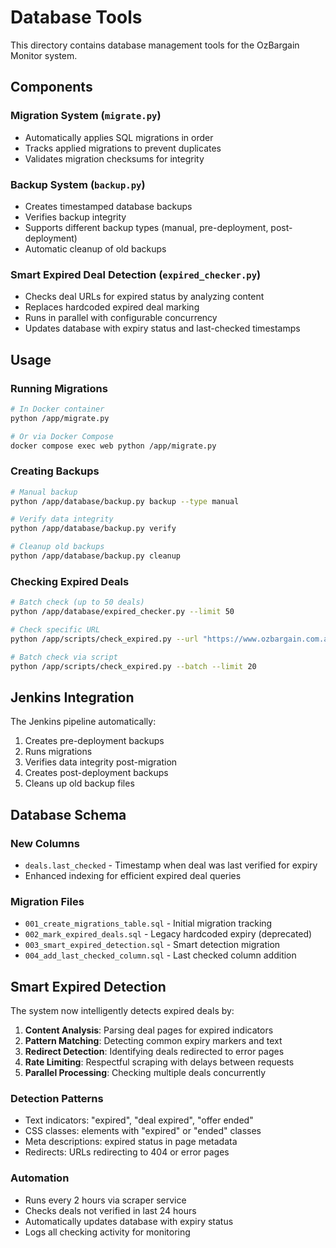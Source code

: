 # Database Tools

This directory contains database management tools for the OzBargain Monitor system.

## Components

### Migration System (`migrate.py`)
- Automatically applies SQL migrations in order
- Tracks applied migrations to prevent duplicates
- Validates migration checksums for integrity

### Backup System (`backup.py`)
- Creates timestamped database backups
- Verifies backup integrity
- Supports different backup types (manual, pre-deployment, post-deployment)
- Automatic cleanup of old backups

### Smart Expired Deal Detection (`expired_checker.py`)
- Checks deal URLs for expired status by analyzing content
- Replaces hardcoded expired deal marking
- Runs in parallel with configurable concurrency
- Updates database with expiry status and last-checked timestamps

## Usage

### Running Migrations
```bash
# In Docker container
python /app/migrate.py

# Or via Docker Compose
docker compose exec web python /app/migrate.py
```

### Creating Backups
```bash
# Manual backup
python /app/database/backup.py backup --type manual

# Verify data integrity
python /app/database/backup.py verify

# Cleanup old backups
python /app/database/backup.py cleanup
```

### Checking Expired Deals
```bash
# Batch check (up to 50 deals)
python /app/database/expired_checker.py --limit 50

# Check specific URL
python /app/scripts/check_expired.py --url "https://www.ozbargain.com.au/node/12345"

# Batch check via script
python /app/scripts/check_expired.py --batch --limit 20
```

## Jenkins Integration

The Jenkins pipeline automatically:
1. Creates pre-deployment backups
2. Runs migrations
3. Verifies data integrity post-migration
4. Creates post-deployment backups
5. Cleans up old backup files

## Database Schema

### New Columns
- `deals.last_checked` - Timestamp when deal was last verified for expiry
- Enhanced indexing for efficient expired deal queries

### Migration Files
- `001_create_migrations_table.sql` - Initial migration tracking
- `002_mark_expired_deals.sql` - Legacy hardcoded expiry (deprecated)
- `003_smart_expired_detection.sql` - Smart detection migration
- `004_add_last_checked_column.sql` - Last checked column addition

## Smart Expired Detection

The system now intelligently detects expired deals by:

1. **Content Analysis**: Parsing deal pages for expired indicators
2. **Pattern Matching**: Detecting common expiry markers and text
3. **Redirect Detection**: Identifying deals redirected to error pages
4. **Rate Limiting**: Respectful scraping with delays between requests
5. **Parallel Processing**: Checking multiple deals concurrently

### Detection Patterns
- Text indicators: "expired", "deal expired", "offer ended"
- CSS classes: elements with "expired" or "ended" classes
- Meta descriptions: expired status in page metadata
- Redirects: URLs redirecting to 404 or error pages

### Automation
- Runs every 2 hours via scraper service
- Checks deals not verified in last 24 hours
- Automatically updates database with expiry status
- Logs all checking activity for monitoring